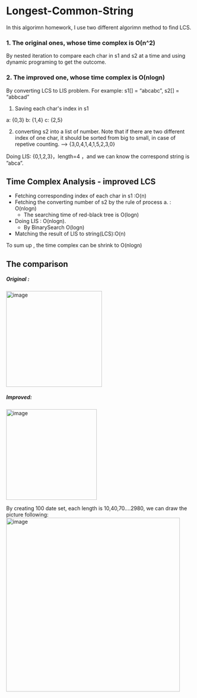 # Longest-Common-String
In this algorimn homework, I use two different algorimn method to find LCS.

### 1. The original ones, whose time complex is **O(n^2)**
By nested iteration to compare each char in s1 and s2 at a time and using dynamic programing to get the outcome.

### 2. The improved one, whose time complex is **O(nlogn)**
By converting LCS to LIS problem.
For example:
 s1[] = “abcabc”, s2[] = “abbcad”
 
1. Saving each char's index in s1

a: {0,3}
b: {1,4} 
c: {2,5}
 
 2.  converting s2 into a list of number.
    Note that if there are two different index of one char, it should be sorted from big to small, in case of repetive counting.
--> {3,0,4,1,4,1,5,2,3,0} 

 Doing LIS: {0,1,2,3}，length=4  ，and we can know the correspond string is ”abca”.


## Time Complex Analysis - improved LCS
-	Fetching corresponding index of each char in s1 :O(n)
-	Fetching the converting number of s2 by the rule of process a. : O(nlogn)  
    - The searching time of red-black tree is O(logn)
-	Doing LIS : O(nlogn). 
    - By BinarySearch O(logn)
-	Matching the result of LIS to string(LCS):O(n)

To sum up , the time complex can be shrink to O(nlogn)

## The comparison
##### Original :

<img width="258" alt="image" src="https://user-images.githubusercontent.com/57362375/136911072-5eb09a8a-a06c-43a0-ab55-ed61951e5790.png">

##### Improved:

<img width="244" alt="image" src="https://user-images.githubusercontent.com/57362375/136913088-dee655ad-08ac-4d83-996c-e902053d1c6c.png">

By creating 100 date set, each length is 10,40,70....2980, we can draw the picture following:
<img width="468" alt="image" src="https://user-images.githubusercontent.com/57362375/136911442-ebe8c921-361b-4618-88a6-86d1bc3e8eab.png">

